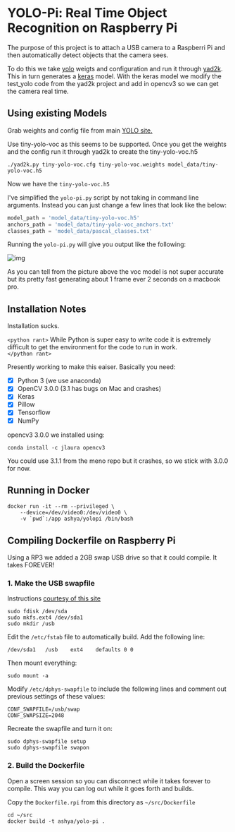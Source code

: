 # YOLO-Pi: Real Time Object Recognition on Raspberry Pi

The purpose of this project is to attach a USB camera to a Raspberri Pi and then automatically detect objects that the camera sees.  

To do this we take [yolo](https://pjreddie.com/darknet/yolo/) weigts and configuration and run it through [yad2k](https://github.com/allanzelener/YAD2K).  This in turn generates a [keras](https://keras.io/) model.  With the keras model we modify the test_yolo code from the yad2k project and add in opencv3 so we can get the camera real time.  

## Using existing Models

Grab weights and config file from main [YOLO site.](https://pjreddie.com/darknet/yolo/)

Use tiny-yolo-voc as this seems to be supported. Once you get the weights and the config run it through yad2k to create the tiny-yolo-voc.h5

```
./yad2k.py tiny-yolo-voc.cfg tiny-yolo-voc.weights model_data/tiny-yolo-voc.h5
```
Now we have the ```tiny-yolo-voc.h5```

I've simplified the ```yolo-pi.py``` script by not taking in command line arguments.  Instead you can just change a few lines that look like the below:

```python
model_path = 'model_data/tiny-yolo-voc.h5'
anchors_path = 'model_data/tiny-yolo-voc_anchors.txt'
classes_path = 'model_data/pascal_classes.txt'
```

Running the ```yolo-pi.py``` will give you output like the following:

![img](src/images/example.png)

As you can tell from the picture above the voc model is not super accurate but its pretty fast generating about 1 frame ever 2 seconds on a macbook pro. 

## Installation Notes
Installation sucks.  

```<python rant>``` 
While Python is super easy to write code it is extremely difficult to get the environment for the code to run in work.  
```</python rant>``` 

Presently working to make this eaiser.  Basically you need: 

* [x] Python 3 (we use anaconda)
* [x] OpenCV 3.0.0 (3.1 has bugs on Mac and crashes)
* [x] Keras
* [x] Pillow
* [x] Tensorflow
* [x] NumPy
 
opencv3 3.0.0 we installed using:

```
conda install -c jlaura opencv3
```
You could use 3.1.1 from the meno repo but it crashes, so we stick with 3.0.0 for now. 

## Running in Docker


```
docker run -it --rm --privileged \
	--device=/dev/video0:/dev/video0 \
	-v `pwd`:/app ashya/yolopi /bin/bash
```


## Compiling Dockerfile on Raspberry Pi

Using a RP3 we added a 2GB swap USB drive so that it could compile.  It takes FOREVER!

### 1. Make the USB swapfile

Instructions [courtesy of this site](https://pithings.wordpress.com/2016/06/03/how-to-mount-a-usb-drive-and-move-the-swap-file-on-raspbian/)

```
sudo fdisk /dev/sda
sudo mkfs.ext4 /dev/sda1
sudo mkdir /usb
```

Edit the ```/etc/fstab``` file to automatically build.  Add the following line:

```
/dev/sda1	/usb	ext4	defaults 0 0
```

Then mount everything:

```
sudo mount -a
```

Modify ```/etc/dphys-swapfile``` to include the following lines and comment out previous settings of these values:

```
CONF_SWAPFILE=/usb/swap
CONF_SWAPSIZE=2048
```

Recreate the swapfile and turn it on: 

```
sudo dphys-swapfile setup
sudo dphys-swapfile swapon
```

### 2. Build the Dockerfile

Open a screen session so you can disconnect while it takes forever to compile.  This way you can log out while it goes forth and builds. 

Copy the ```Dockerfile.rpi``` from this directory as ```~/src/Dockerfile```

```
cd ~/src
docker build -t ashya/yolo-pi .
```

